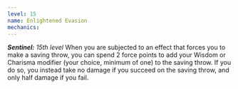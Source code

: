 ```yaml
---
level: 15
name: Enlightened Evasion
mechanics:
---
```

_**Sentinel:** 15th level_
When you are subjected to an effect that forces you to make a saving throw, you can spend 2 force points to add your Wisdom or Charisma modifier (your choice, minimum of one) to the saving throw. If you do so, you instead take no damage if you succeed on the saving throw, and only half damage if you fail. 